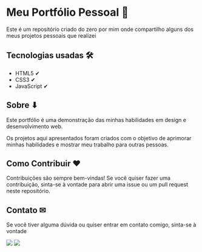 <h1>Meu Portfólio Pessoal 🔗</h1>
Este é um repositório criado do zero por mim onde compartilho alguns dos meus projetos pessoais que realizei 
<h2>Tecnologias usadas 🛠</h2>
<ul>
<li>HTML5 ✔</li>
<li>CSS3 ✔</li>
<li>JavaScript ✔</li>
</ul>
<h2>Sobre ⬇</h2>
<p>Este portfólio é uma demonstração das minhas habilidades em design e desenvolvimento web.</p> 
<p>Os projetos aqui apresentados foram criados com o objetivo de aprimorar minhas habilidades e mostrar meu trabalho para outras pessoas.</p>
<h2>Como Contribuir ❤</h2>
Contribuições são sempre bem-vindas! Se você quiser fazer uma contribuição, sinta-se à vontade para abrir uma issue ou um pull request neste repositório.

<h2>Contato ✉</h2>
<p>Se você tiver alguma dúvida ou quiser entrar em contato comigo, sinta-se à vontade</p>
<div> 
     <a href="https://www.linkedin.com/in/gabriel-galdino1/" target="_blank"><img src="https://img.shields.io/badge/LinkedIn-0077B5?style=for-the-badge&logo=linkedin&logoColor=white" target="_blank"></a> 
  <a href = "mailto:matosgabriel017@gmail.com"><img src="https://img.shields.io/badge/Gmail-D14836?style=for-the-badge&logo=gmail&logoColor=white" target="_blank"></a>
</div>
 
